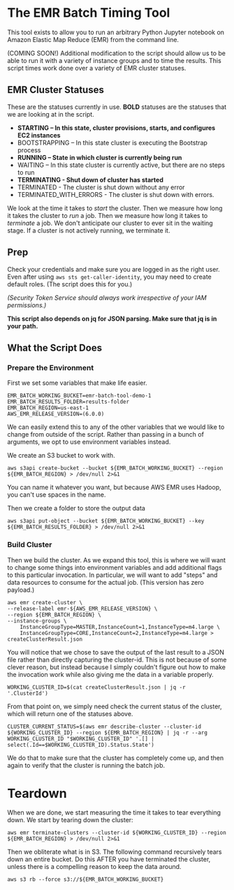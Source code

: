 # The EMR Batch Timing Tool

This tool exists to allow you to run an arbitrary Python Jupyter notebook on Amazon Elastic Map Reduce (EMR) from the command line.

(COMING SOON!) Additional modification to the script should allow us to be able to run it with a variety of instance groups and to time the results. This script times work done over a variety of EMR cluster statuses.

## EMR Cluster Statuses

These are the statuses currently in use. **BOLD** statuses are the statuses that we are looking at in the script.
* **STARTING – In this state, cluster provisions, starts, and configures EC2 instances**
* BOOTSTRAPPING – In this state cluster is executing the Bootstrap process
* **RUNNING – State in which cluster is currently being run**
* WAITING – In this state cluster is currently active, but there are no steps to run
* **TERMINATING - Shut down of cluster has started**
* TERMINATED - The cluster is shut down without any error
* TERMINATED_WITH_ERRORS - The cluster is shut down with errors.

We look at the time it takes to *start* the cluster. Then we measure how long it takes the cluster to *run* a job. Then we measure how long it takes to *terminate* a job. We don't anticipate our cluster to ever sit in the waiting stage. If a cluster is not actively running, we terminate it.

## Prep

Check your credentials and make sure you are logged in as the right user. Even after using `aws sts get-caller-identity`, you may need to create default roles. (The script does this for you.)

_(Security Token Service should always work irrespective of your IAM permissions.)_

**This script also depends on jq for JSON parsing. Make sure that jq is in your path.**

## What the Script Does

### Prepare the Environment

First we set some variables that make life easier. 

```
EMR_BATCH_WORKING_BUCKET=emr-batch-tool-demo-1
EMR_BATCH_RESULTS_FOLDER=results-folder
EMR_BATCH_REGION=us-east-1
AWS_EMR_RELEASE_VERSION=(6.0.0)
```

We can easily extend this to any of the other variables that we would like to change from outside of the script. Rather than passing in a bunch of arguments, we opt to use environment variables instead.

We create an S3 bucket to work with.

`aws s3api create-bucket --bucket ${EMR_BATCH_WORKING_BUCKET} --region ${EMR_BATCH_REGION} > /dev/null 2>&1`

You can name it whatever you want, but because AWS EMR uses Hadoop, you can't use spaces in the name.

Then we create a folder to store the output data

`aws s3api put-object --bucket ${EMR_BATCH_WORKING_BUCKET} --key ${EMR_BATCH_RESULTS_FOLDER} > /dev/null 2>&1`


### Build Cluster

Then we build the cluster. As we expand this tool, this is where we will want to change some things into environment variables and add additional flags to this particular invocation. In particular, we will want to add "steps" and data resources to consume for the actual job. (This version has zero payload.)

```
aws emr create-cluster \
--release-label emr-${AWS_EMR_RELEASE_VERSION} \
--region ${EMR_BATCH_REGION} \
--instance-groups \
    InstanceGroupType=MASTER,InstanceCount=1,InstanceType=m4.large \
    InstanceGroupType=CORE,InstanceCount=2,InstanceType=m4.large > createClusterResult.json
```

You will notice that we chose to save the output of the last result to a JSON file rather than directly capturing the cluster-id. This is not because of some clever reason, but instead because I simply couldn't figure out how to make the invocation work while also giving me the data in a variable properly.

`WORKING_CLUSTER_ID=$(cat createClusterResult.json | jq -r '.ClusterId')`

From that point on, we simply need check the current status of the cluster, which will return one of the statuses above.

`CLUSTER_CURRENT_STATUS=$(aws emr describe-cluster --cluster-id ${WORKING_CLUSTER_ID} --region ${EMR_BATCH_REGION} | jq -r --arg WORKING_CLUSTER_ID "$WORKING_CLUSTER_ID" '.[] | select(.Id==$WORKING_CLUSTER_ID).Status.State')`

We do that to make sure that the cluster has completely come up, and then again to verify that the cluster is running the batch job.

# Teardown

When we are done, we start measuring the time it takes to tear everything down. We start by tearing down the cluster:

`aws emr terminate-clusters --cluster-id ${WORKING_CLUSTER_ID} --region ${EMR_BATCH_REGION} > /dev/null 2>&1`

Then we obliterate what is in S3. The following command recursively tears down an entire bucket. Do this AFTER you have terminated the cluster, unless there is a compelling reason to keep the data around.

`aws s3 rb --force s3://${EMR_BATCH_WORKING_BUCKET}`
